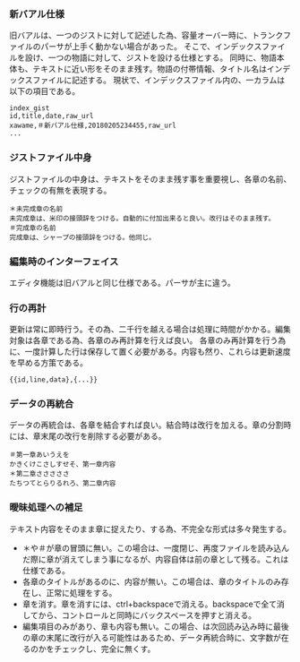 ### 新バアル仕様
旧バアルは、一つのジストに対して記述した為、容量オーバー時に、トランクファイルのパーサが上手く動かない場合があった。
そこで、インデックスファイルを設け、一つの物語に対して、ジストを設ける仕様とする。
同時に、物語本体も、テキストに近い形をそのまま残す。物語の付帯情報、タイトル名はインデックスファイルに記述する。
現状で、インデックスファイル内の、一カラムは以下の項目である。
```
index_gist
id,title,date,raw_url
xawame,＃新バアル仕様,20180205234455,raw_url
...
```

### ジストファイル中身
ジストファイルの中身は、テキストをそのまま残す事を重要視し、各章の名前、チェックの有無を表現する。
```
＊未完成章の名前
未完成章は、米印の接頭辞をつける。自動的に付加出来ると良い。改行はそのまま残す。
＃完成章の名前
完成章は、シャープの接頭辞をつける。他同じ。
```

### 編集時のインターフェイス
エディタ機能は旧バアルと同じ仕様である。パーサが主に違う。

### 行の再計
更新は常に即時行う。その為、二千行を越える場合は処理に時間がかかる。編集対象は各章である為、各章のみ再計算を行えば良い。
各章のみ再計算を行う為に、一度計算した行は保存して置く必要がある。内容も然り、これらは更新速度を早める方策である。
```
{{id,line,data},{...}}
```

### データの再統合
データの再統合は、各章を結合すれば良い。結合時は改行を加える。章の分割時には、章末尾の改行を削除する必要がある。
```
＃第一章あいうえを
かきくけこさしすせそ、第一章内容
＊第二章さささささ
たちつてとらりるれろ、第二章内容
```

### 曖昧処理への補足
テキスト内容をそのまま章に捉えたり、する為、不完全な形式は多々発生する。
- ＊や＃が章の冒頭に無い。この場合は、一度閉じ、再度ファイルを読み込んだ際に章が消えてしまう事になるが、内容自体は前の章として残る。これは仕様である。
- 各章のタイトルがあるのに、内容が無い。この場合は、章のタイトルのみ存在し、正常に処理をする。
- 章を消す。章を消すには、ctrl+backspaceで消える。backspaceで全て消してから、コントロールと同時にバックスペースを押すと消える。
- 編集項目のみがあり、章も内容も無い。この場合、は次回読み込み時に最後の章の末尾に改行が入る可能性はあるため、データ再統合時に、文字数が在るのかをチェックし、完全に無くす。






